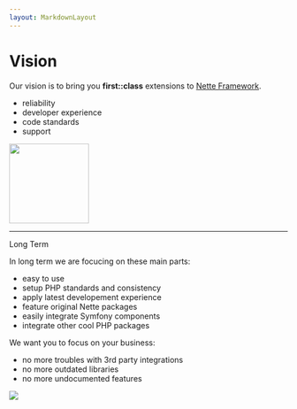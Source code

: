 ```yaml
---
layout: MarkdownLayout
---
```


# Vision

<div class="flex">
  <div class="flex-1">
    <div>
      Our vision is to bring you <strong>first::class</strong> extensions to <a target="_blank" href="https://nette.org">Nette Framework</a>.
    </div>
    <ul>
      <li>reliability</li>
      <li>developer experience</li>
      <li>code standards</li>
      <li>support</li>
    </ul>
  </div>
  <div class="flex-1">
    <img class="mx-auto" src="/contributte.png" width="144">
  </div>
</div>

<hr>

<div class="flex my-16">
  <div class="flex-1">
    <div class="font-bold">Long Term</div>
    <p>
    In long term we are focucing on these main parts:
    </p>
    <ul>
      <li>easy to use</li>
      <li>setup PHP standards and consistency</li>
      <li>apply latest developement experience</li>
      <li>feature original Nette packages</li>
      <li>easily integrate Symfony components</li>
      <li>integrate other cool PHP packages</li>
    </ul>
    <p>
      We want you to focus on your business:
    </p>
    <ul>
      <li>no more troubles with 3rd party integrations</li>
      <li>no more outdated libraries</li>
      <li>no more undocumented features</li>
    </ul>
  </div>
  <div class="flex-1">
    <img class="mx-auto" src="https://cdn.contributte.org/welcome.jpg" loading="lazy">
  </div>
</div>
